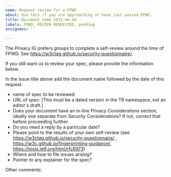 ```yaml
---
name: Request review for a FPWD
about: Use this if you are approaching or have just passed FPWD.
title: Document_name 2022-mm-dd
labels: FPWD, REVIEW REQUESTED, pending
assignees: ''

---
```


The Privacy IG prefers groups to complete a self-review around the time of FPWD. See https://w3ctag.github.io/security-questionnaire/.

If you still want us to review your spec, please provide the information below.

In the issue title above add the document name followed by the date of this request.

- name of spec to be reviewed:
- URL of spec: [This must be a dated version in the TR namespace, not an editor's draft.]
- Does your document have an in-line Privacy Considerations section, ideally one separate from Security Considerations?  If not, correct that before proceeding further.
- Do you need a reply by a particular date?
- Please point to the results of your own self-review (see https://w3ctag.github.io/security-questionnaire/ , https://w3c.github.io/fingerprinting-guidance/, https://tools.ietf.org/html/rfc6973)
- Where and how to file issues arising?
- Pointer to any explainer for the spec?

Other comments:
